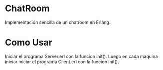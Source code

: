 # ChatRoom
Implementación sencilla de un chatroom en Erlang.

# Como Usar
Iniciar el programa Server.erl con la funcion init().
Luego en cada maquina iniciar iniciar el programa Client.erl con la funcion init().
